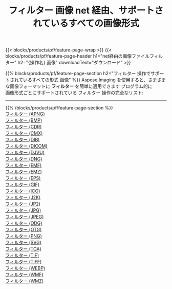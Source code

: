 ﻿---
title: フィルター 画像 net 経由、サポートされているすべての画像形式 
weight: 3920
url: /ja/net/filter 
lang: ja
langdirlevel: 2
locales: zh-hans,ja,it,ru,de,es,fr,nl,id,lt,pl,pt,vi,tr,ko,zh-hant,ar,hi,th,sv,cs,uk,he
description: Aspose.Imaging を使用すると、net 経由で簡単に フィルター イメージを作成できます
---

{{< blocks/products/pf/feature-page-wrap >}}
{{< blocks/products/pf/feature-page-header h1="net経由の画像ファイルフィルター" h2="{操作名} 画像" downloadText="ダウンロード" >}}


{{% blocks/products/pf/feature-page-section  h2="フィルター 操作でサポートされているすべての形式 画像" %}}
Aspose.Imaging を使用すると、さまざまな画像フォーマットに **フィルター** を簡単に適用できます プログラム的に
<br/>
画像形式ごとにサポートされている フィルター 操作の完全なリスト:
<hr/>
{{% /blocks/products/pf/feature-page-section %}}
<div class="container-fluid productfamilypage bg-gray">
    <div class="convertypes bg-gray agp-content section">
        <div class="container">
		<div class="row other-converters">
		    <div class='col-md-2 other-converter remove-lp remove-rp'><a href="/imaging/ja/net/filter/apng" >フィルター (APNG)</a></div><div class='col-md-2 other-converter remove-lp remove-rp'><a href="/imaging/ja/net/filter/bmp" >フィルター (BMP)</a></div><div class='col-md-2 other-converter remove-lp remove-rp'><a href="/imaging/ja/net/filter/cdr" >フィルター (CDR)</a></div><div class='col-md-2 other-converter remove-lp remove-rp'><a href="/imaging/ja/net/filter/cmx" >フィルター (CMX)</a></div><div class='col-md-2 other-converter remove-lp remove-rp'><a href="/imaging/ja/net/filter/dib" >フィルター (DIB)</a></div><div class='col-md-2 other-converter remove-lp remove-rp'><a href="/imaging/ja/net/filter/dicom" >フィルター (DICOM)</a></div><div class='col-md-2 other-converter remove-lp remove-rp'><a href="/imaging/ja/net/filter/djvu" >フィルター (DJVU)</a></div><div class='col-md-2 other-converter remove-lp remove-rp'><a href="/imaging/ja/net/filter/dng" >フィルター (DNG)</a></div><div class='col-md-2 other-converter remove-lp remove-rp'><a href="/imaging/ja/net/filter/emf" >フィルター (EMF)</a></div><div class='col-md-2 other-converter remove-lp remove-rp'><a href="/imaging/ja/net/filter/emz" >フィルター (EMZ)</a></div><div class='col-md-2 other-converter remove-lp remove-rp'><a href="/imaging/ja/net/filter/eps" >フィルター (EPS)</a></div><div class='col-md-2 other-converter remove-lp remove-rp'><a href="/imaging/ja/net/filter/gif" >フィルター (GIF)</a></div><div class='col-md-2 other-converter remove-lp remove-rp'><a href="/imaging/ja/net/filter/ico" >フィルター (ICO)</a></div><div class='col-md-2 other-converter remove-lp remove-rp'><a href="/imaging/ja/net/filter/j2k" >フィルター (J2K)</a></div><div class='col-md-2 other-converter remove-lp remove-rp'><a href="/imaging/ja/net/filter/jp2" >フィルター (JP2)</a></div><div class='col-md-2 other-converter remove-lp remove-rp'><a href="/imaging/ja/net/filter/jpg" >フィルター (JPG)</a></div><div class='col-md-2 other-converter remove-lp remove-rp'><a href="/imaging/ja/net/filter/jpeg" >フィルター (JPEG)</a></div><div class='col-md-2 other-converter remove-lp remove-rp'><a href="/imaging/ja/net/filter/odg" >フィルター (ODG)</a></div><div class='col-md-2 other-converter remove-lp remove-rp'><a href="/imaging/ja/net/filter/otg" >フィルター (OTG)</a></div><div class='col-md-2 other-converter remove-lp remove-rp'><a href="/imaging/ja/net/filter/png" >フィルター (PNG)</a></div><div class='col-md-2 other-converter remove-lp remove-rp'><a href="/imaging/ja/net/filter/svg" >フィルター (SVG)</a></div><div class='col-md-2 other-converter remove-lp remove-rp'><a href="/imaging/ja/net/filter/tga" >フィルター (TGA)</a></div><div class='col-md-2 other-converter remove-lp remove-rp'><a href="/imaging/ja/net/filter/tif" >フィルター (TIF)</a></div><div class='col-md-2 other-converter remove-lp remove-rp'><a href="/imaging/ja/net/filter/tiff" >フィルター (TIFF)</a></div><div class='col-md-2 other-converter remove-lp remove-rp'><a href="/imaging/ja/net/filter/webp" >フィルター (WEBP)</a></div><div class='col-md-2 other-converter remove-lp remove-rp'><a href="/imaging/ja/net/filter/wmf" >フィルター (WMF)</a></div><div class='col-md-2 other-converter remove-lp remove-rp'><a href="/imaging/ja/net/filter/wmz" >フィルター (WMZ)</a></div>
                </div>
        </div>
    </div>
</div>
<br/>
